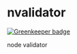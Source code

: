 # nvalidator

[![Greenkeeper badge](https://badges.greenkeeper.io/dyygtfx/nvalidator.svg)](https://greenkeeper.io/)

node validator
